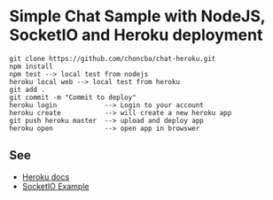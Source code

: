 # Simple Chat Sample with NodeJS, SocketIO and Heroku deployment
```
git clone https://github.com/choncba/chat-heroku.git
npm install
npm test --> local test from nodejs
heroku local web --> local test from heroku
git add .
git commit -m "Commit to deploy"
heroku login            --> Login to your account    
heroku create           --> will create a new heroku app
git push heroku master  --> upload and deploy app
heroku open             --> open app in browswer
```

## See 
- [Heroku docs](https://devcenter.heroku.com/articles/deploying-nodejs)
- [SocketIO Example](https://devcenter.heroku.com/articles/node-websockets)